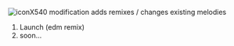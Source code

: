 ![iconX540](https://user-images.githubusercontent.com/80191234/130105896-2702c2ea-5b7e-4a3b-bdf9-e25491f8ef26.png)
modification adds remixes / changes existing melodies
1. Launch (edm remix)
2. soon...
